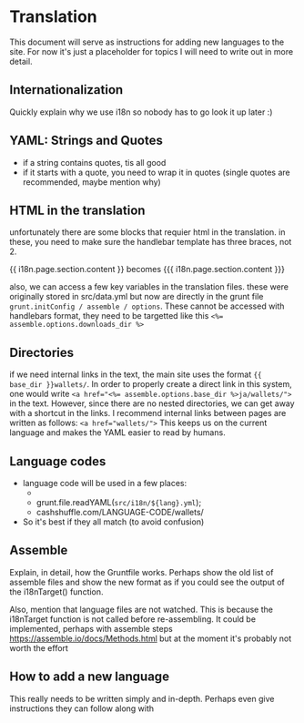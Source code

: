 # Translation

This document will serve as instructions for adding new languages to the site. For now it's just a placeholder for topics I will need to write out in more detail.

## Internationalization
Quickly explain why we use i18n so nobody has to go look it up later :)

## YAML: Strings and Quotes
- if a string contains quotes, tis all good
- if it starts with a quote, you need to wrap it in quotes (single quotes are recommended, maybe mention why)

## HTML in the translation
unfortunately there are some blocks that requier html in the translation. in these, you need to make sure the handlebar template has three braces, not 2.

{{ i18n.page.section.content }} becomes {{{ i18n.page.section.content }}}

also, we can access a few key variables in the translation files. these were originally stored in src/data.yml but now are directly in the grunt file `grunt.initConfig / assemble / options`. These cannot be accessed with handlebars format, they need to be targetted like this `<%= assemble.options.downloads_dir %>`

## Directories
if we need internal links in the text, the main site uses the format `{{ base_dir }}wallets/`. In order to properly create a direct link in this system, one would write `<a href="<%= assemble.options.base_dir %>ja/wallets/">` in the text. However, since there are no nested directories, we can get away with a shortcut in the links. I recommend internal links between pages are written as follows: `<a href="wallets/">` This keeps us on the current language and makes the YAML easier to read by humans.

## Language codes
- language code will be used in a few places:
  - <html lang="{{ i18n.lang.code }}" prefix="og: http://ogp.me/ns#">
  - grunt.file.readYAML(`src/i18n/${lang}.yml`);
  - cashshuffle.com/LANGUAGE-CODE/wallets/
- So it's best if they all match (to avoid confusion)


## Assemble
Explain, in detail, how the Gruntfile works. Perhaps show the old list of assemble files and show the new format as if you could see the output of the i18nTarget() function.

Also, mention that language files are not watched. This is because the i18nTarget function is not called before re-assembling. It could be implemented, perhaps with assemble steps https://assemble.io/docs/Methods.html but at the moment it's probably not worth the effort

## How to add a new language
This really needs to be written simply and in-depth. Perhaps even give instructions they can follow along with

